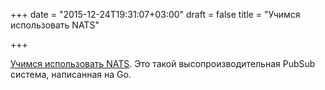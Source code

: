 +++
date = "2015-12-24T19:31:07+03:00"
draft = false
title = "Учимся использовать NATS"

+++

<p><a href="https://blog.gopheracademy.com/advent-2015/nats-high-performance-cloud-native-messaging-written-in-go/">Учимся использовать&nbsp;NATS</a>. Это такой высопроизводительная&nbsp;PubSub система, написанная на Go.</p>

